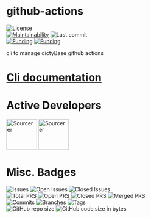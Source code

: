 # github-actions
[![License](https://img.shields.io/badge/License-BSD%202--Clause-blue.svg)](LICENSE)   
[![Maintainability](https://api.codeclimate.com/v1/badges/27d8dea5aa1373847404/maintainability)](https://codeclimate.com/github/dictybase-docker/github-actions/maintainability)
![Last commit](https://badgen.net/github/last-commit/dictyBase-docker/github-actions/develop)   
[![Funding](https://badgen.net/badge/NIGMS/Rex%20L%20Chisholm,dictyBase-docker/yellow?list=|)](https://projectreporter.nih.gov/project_info_description.cfm?aid=9476993)
[![Funding](https://badgen.net/badge/NIGMS/Rex%20L%20Chisholm,DSC/yellow?list=|)](https://projectreporter.nih.gov/project_info_description.cfm?aid=9438930)   

cli to manage dictyBase github actions 

# [Cli documentation](docs/README.md)


# Active Developers
<a href="https://sourcerer.io/cybersiddhu"><img src="https://sourcerer.io/assets/avatar/cybersiddhu" height="80px" alt="Sourcerer"></a>
<a href="https://sourcerer.io/wildlifehexagon"><img src="https://sourcerer.io/assets/avatar/wildlifehexagon" height="80px" alt="Sourcerer"></a>

# Misc. Badges
![Issues](https://badgen.net/github/issues/dictyBase-docker/github-actions)
![Open Issues](https://badgen.net/github/open-issues/dictyBase-docker/github-actions)
![Closed Issues](https://badgen.net/github/closed-issues/dictyBase-docker/github-actions)   
![Total PRS](https://badgen.net/github/prs/dictyBase-docker/github-actions)
![Open PRS](https://badgen.net/github/open-prs/dictyBase-docker/github-actions)
![Closed PRS](https://badgen.net/github/closed-prs/dictyBase-docker/github-actions)
![Merged PRS](https://badgen.net/github/merged-prs/dictyBase-docker/github-actions)   
![Commits](https://badgen.net/github/commits/dictyBase-docker/github-actions/develop)
![Branches](https://badgen.net/github/branches/dictyBase-docker/github-actions)
![Tags](https://badgen.net/github/tags/dictyBase-docker/github-actions/?color=cyan)   
![GitHub repo size](https://img.shields.io/github/repo-size/dictyBase-docker/github-actions?style=plastic)
![GitHub code size in bytes](https://img.shields.io/github/languages/code-size/dictyBase-docker/github-actions?style=plastic)
